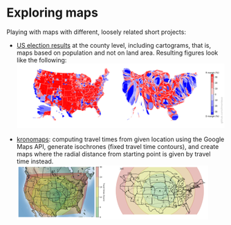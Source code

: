 # Exploring maps

Playing with maps with different, loosely related short projects:

- [US election results](US_elections) at the county level, including cartograms, that is, maps based on population and not on land area. Resulting figures look like the following:
![](US_elections/figs/election_county_map_carto.png)

- [kronomaps](kronomaps): computing travel times from given location using the Google Maps API, generate isochrones (fixed travel time contours), and create maps where the radial distance from starting point is given by travel time instead.    
<img src="kronomaps/figs/us_center_interpolated_states_roads.png" alt="US center isochrone"  width="43%"><img src="kronomaps/figs/us_center_morphed.png" alt="US center kronomap"  width="49%">
